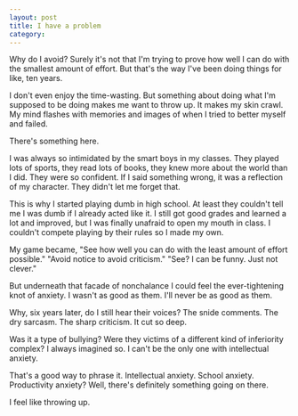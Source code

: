 ```yaml
---
layout: post
title: I have a problem
category:
---
```

Why do I avoid? Surely it's not that I'm trying to prove how well I can do with the smallest amount of effort. But that's the way I've been doing things for like, ten years. 

I don't even enjoy the time-wasting. But something about doing what I'm supposed to be doing makes me want to throw up. It makes my skin crawl. My mind flashes with memories and images of when I tried to better myself and failed. 

There's something here.

I was always so intimidated by the smart boys in my classes. They played lots of sports, they read lots of books, they knew more about the world than I did. They were so confident. If I said something wrong, it was a reflection of my character. They didn't let me forget that.

This is why I started playing dumb in high school. At least they couldn't tell me I was dumb if I already acted like it. I still got good grades and learned a lot and improved, but I was finally unafraid to open my mouth in class. I couldn't compete playing by their rules so I made my own.

My game became, "See how well you can do with the least amount of effort possible." "Avoid notice to avoid criticism." "See? I can be funny. Just not clever."

But underneath that facade of nonchalance I could feel the ever-tightening knot of anxiety. I wasn't as good as them. I'll never be as good as them.

Why, six years later, do I still hear their voices? The snide comments. The dry sarcasm. The sharp criticism. It cut so deep.

Was it a type of bullying? Were they victims of a different kind of inferiority complex? I always imagined so. I can't be the only one with intellectual anxiety.

That's a good way to phrase it. Intellectual anxiety. School anxiety. Productivity anxiety? Well, there's definitely something going on there.

I feel like throwing up.